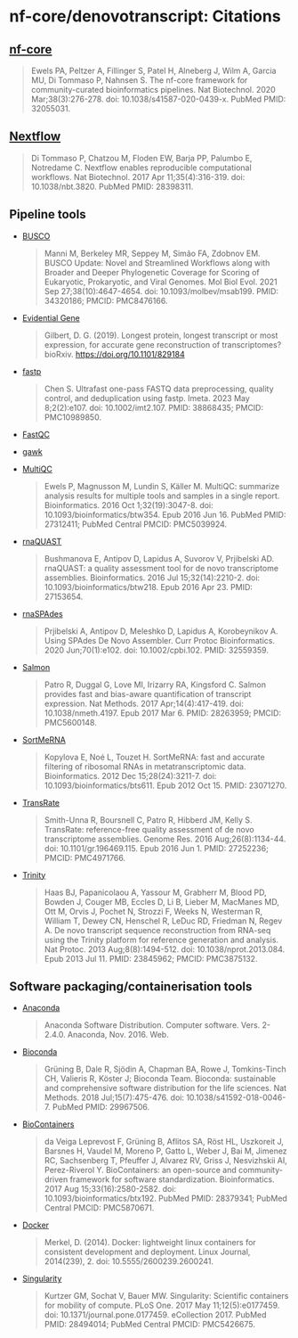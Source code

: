 # nf-core/denovotranscript: Citations

## [nf-core](https://pubmed.ncbi.nlm.nih.gov/32055031/)

> Ewels PA, Peltzer A, Fillinger S, Patel H, Alneberg J, Wilm A, Garcia MU, Di Tommaso P, Nahnsen S. The nf-core framework for community-curated bioinformatics pipelines. Nat Biotechnol. 2020 Mar;38(3):276-278. doi: 10.1038/s41587-020-0439-x. PubMed PMID: 32055031.

## [Nextflow](https://pubmed.ncbi.nlm.nih.gov/28398311/)

> Di Tommaso P, Chatzou M, Floden EW, Barja PP, Palumbo E, Notredame C. Nextflow enables reproducible computational workflows. Nat Biotechnol. 2017 Apr 11;35(4):316-319. doi: 10.1038/nbt.3820. PubMed PMID: 28398311.

## Pipeline tools

- [BUSCO](https://busco.ezlab.org/)

  > Manni M, Berkeley MR, Seppey M, Simão FA, Zdobnov EM. BUSCO Update: Novel and Streamlined Workflows along with Broader and Deeper Phylogenetic Coverage for Scoring of Eukaryotic, Prokaryotic, and Viral Genomes. Mol Biol Evol. 2021 Sep 27;38(10):4647-4654. doi: 10.1093/molbev/msab199. PMID: 34320186; PMCID: PMC8476166.

- [Evidential Gene](http://arthropods.eugenes.org/EvidentialGene/)

  > Gilbert, D. G. (2019). Longest protein, longest transcript or most expression, for accurate gene reconstruction of transcriptomes? bioRxiv. https://doi.org/10.1101/829184

- [fastp](https://github.com/OpenGene/fastp)

  > Chen S. Ultrafast one-pass FASTQ data preprocessing, quality control, and deduplication using fastp. Imeta. 2023 May 8;2(2):e107. doi: 10.1002/imt2.107. PMID: 38868435; PMCID: PMC10989850.

- [FastQC](https://www.bioinformatics.babraham.ac.uk/projects/fastqc/)

- [gawk](https://www.gnu.org/software/gawk/)

- [MultiQC](https://pubmed.ncbi.nlm.nih.gov/27312411/)

  > Ewels P, Magnusson M, Lundin S, Käller M. MultiQC: summarize analysis results for multiple tools and samples in a single report. Bioinformatics. 2016 Oct 1;32(19):3047-8. doi: 10.1093/bioinformatics/btw354. Epub 2016 Jun 16. PubMed PMID: 27312411; PubMed Central PMCID: PMC5039924.

- [rnaQUAST](https://github.com/ablab/rnaquast)

  > Bushmanova E, Antipov D, Lapidus A, Suvorov V, Prjibelski AD. rnaQUAST: a quality assessment tool for de novo transcriptome assemblies. Bioinformatics. 2016 Jul 15;32(14):2210-2. doi: 10.1093/bioinformatics/btw218. Epub 2016 Apr 23. PMID: 27153654.

- [rnaSPAdes](https://ablab.github.io/spades/rna.html)

  > Prjibelski A, Antipov D, Meleshko D, Lapidus A, Korobeynikov A. Using SPAdes De Novo Assembler. Curr Protoc Bioinformatics. 2020 Jun;70(1):e102. doi: 10.1002/cpbi.102. PMID: 32559359.

- [Salmon](https://salmon.readthedocs.io/en/latest/salmon.html)

  > Patro R, Duggal G, Love MI, Irizarry RA, Kingsford C. Salmon provides fast and bias-aware quantification of transcript expression. Nat Methods. 2017 Apr;14(4):417-419. doi: 10.1038/nmeth.4197. Epub 2017 Mar 6. PMID: 28263959; PMCID: PMC5600148.

- [SortMeRNA](https://github.com/sortmerna/sortmerna)

  > Kopylova E, Noé L, Touzet H. SortMeRNA: fast and accurate filtering of ribosomal RNAs in metatranscriptomic data. Bioinformatics. 2012 Dec 15;28(24):3211-7. doi: 10.1093/bioinformatics/bts611. Epub 2012 Oct 15. PMID: 23071270.

- [TransRate](https://hibberdlab.com/transrate/)

  > Smith-Unna R, Boursnell C, Patro R, Hibberd JM, Kelly S. TransRate: reference-free quality assessment of de novo transcriptome assemblies. Genome Res. 2016 Aug;26(8):1134-44. doi: 10.1101/gr.196469.115. Epub 2016 Jun 1. PMID: 27252236; PMCID: PMC4971766.

- [Trinity](https://github.com/trinityrnaseq/trinityrnaseq/wiki)

  > Haas BJ, Papanicolaou A, Yassour M, Grabherr M, Blood PD, Bowden J, Couger MB, Eccles D, Li B, Lieber M, MacManes MD, Ott M, Orvis J, Pochet N, Strozzi F, Weeks N, Westerman R, William T, Dewey CN, Henschel R, LeDuc RD, Friedman N, Regev A. De novo transcript sequence reconstruction from RNA-seq using the Trinity platform for reference generation and analysis. Nat Protoc. 2013 Aug;8(8):1494-512. doi: 10.1038/nprot.2013.084. Epub 2013 Jul 11. PMID: 23845962; PMCID: PMC3875132.

## Software packaging/containerisation tools

- [Anaconda](https://anaconda.com)

  > Anaconda Software Distribution. Computer software. Vers. 2-2.4.0. Anaconda, Nov. 2016. Web.

- [Bioconda](https://pubmed.ncbi.nlm.nih.gov/29967506/)

  > Grüning B, Dale R, Sjödin A, Chapman BA, Rowe J, Tomkins-Tinch CH, Valieris R, Köster J; Bioconda Team. Bioconda: sustainable and comprehensive software distribution for the life sciences. Nat Methods. 2018 Jul;15(7):475-476. doi: 10.1038/s41592-018-0046-7. PubMed PMID: 29967506.

- [BioContainers](https://pubmed.ncbi.nlm.nih.gov/28379341/)

  > da Veiga Leprevost F, Grüning B, Aflitos SA, Röst HL, Uszkoreit J, Barsnes H, Vaudel M, Moreno P, Gatto L, Weber J, Bai M, Jimenez RC, Sachsenberg T, Pfeuffer J, Alvarez RV, Griss J, Nesvizhskii AI, Perez-Riverol Y. BioContainers: an open-source and community-driven framework for software standardization. Bioinformatics. 2017 Aug 15;33(16):2580-2582. doi: 10.1093/bioinformatics/btx192. PubMed PMID: 28379341; PubMed Central PMCID: PMC5870671.

- [Docker](https://dl.acm.org/doi/10.5555/2600239.2600241)

  > Merkel, D. (2014). Docker: lightweight linux containers for consistent development and deployment. Linux Journal, 2014(239), 2. doi: 10.5555/2600239.2600241.

- [Singularity](https://pubmed.ncbi.nlm.nih.gov/28494014/)

  > Kurtzer GM, Sochat V, Bauer MW. Singularity: Scientific containers for mobility of compute. PLoS One. 2017 May 11;12(5):e0177459. doi: 10.1371/journal.pone.0177459. eCollection 2017. PubMed PMID: 28494014; PubMed Central PMCID: PMC5426675.
